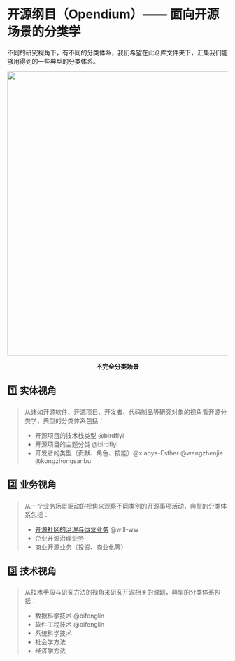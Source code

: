 # 开源纲目（Opendium）—— 面向开源场景的分类学

不同的研究视角下，有不同的分类体系，我们希望在此仓库文件夹下，汇集我们能够用得到的一些典型的分类体系。

<div align=center>
<img src="https://user-images.githubusercontent.com/15010826/166081936-0c0f6851-9a13-4a99-b1d2-b28c80dc7a10.png" width="650px">
</div>

**<p align="center">不完全分类场景</p>**

## 1️⃣ **实体视角**

> 从诸如开源软件、开源项目、开发者、代码制品等研究对象的视角看开源分类学，典型的分类体系包括：
> - 开源项目的技术栈类型 @birdflyi
> - 开源项目的主题分类 @birdflyi
> - 开发者的类型（贡献、角色、技能）@xiaoya-Esther @wengzhenjie @kongzhongsanbu

## 2️⃣ **业务视角**

> 从一个业务场景驱动的视角来观察不同类别的开源事项活动，典型的分类体系包括：
> - [开源社区的治理与运营业务](https://github.com/X-lab2017/open-research/blob/main/Opendium/BizSce.md) @will-ww
> - 企业开源治理业务
> - 商业开源业务（投资、商业化等）

## 3️⃣ **技术视角**

> 从技术手段与研究方法的视角来研究开源相关的课题，典型的分类体系包括：
> - 数据科学技术 @bifenglin
> - 软件工程技术 @bifenglin
> - 系统科学技术
> - 社会学方法
> - 经济学方法

